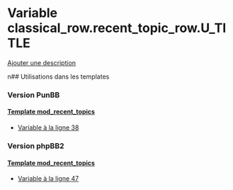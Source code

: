 # Variable classical_row.recent_topic_row.U_TITLE
[Ajouter une description](https://fa-tvars.appspot.com/classical_row.recent_topic_row.U_TITLE)

n## Utilisations dans les templates

### Version PunBB

#### [Template mod_recent_topics](punbb/mod_recent_topics.md)
* [Variable à la ligne 38](../punbb/mod_recent_topics.tpl#L38)

### Version phpBB2

#### [Template mod_recent_topics](subsilver/mod_recent_topics.md)
* [Variable à la ligne 47](../subsilver/mod_recent_topics.tpl#L47)